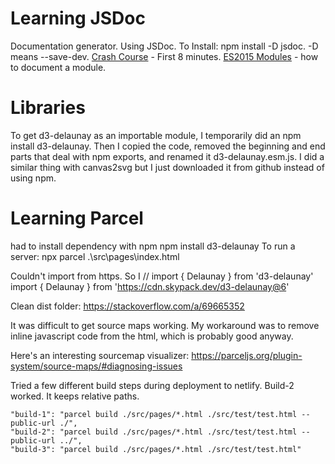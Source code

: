 
# Learning JSDoc
Documentation generator. Using JSDoc. 
To Install: npm install -D jsdoc. 
-D means --save-dev.
[Crash Course](https://www.youtube.com/watch?v=YK-GurROGIg) - First 8 minutes.
[ES2015 Modules](https://jsdoc.app/howto-es2015-modules.html) - how to document a module.

# Libraries
To get d3-delaunay as an importable module, I temporarily did an npm install d3-delaunay. Then I copied the code, removed the beginning and end parts that deal with npm exports, and renamed it d3-delaunay.esm.js. I did a similar thing with canvas2svg but I just downloaded it from github instead of using npm.

# Learning Parcel
had to install dependency with npm
npm install d3-delaunay
To run a server:
npx parcel .\src\pages\index.html

Couldn't import from https. So I 
// import { Delaunay } from 'd3-delaunay'
import { Delaunay } from 'https://cdn.skypack.dev/d3-delaunay@6'

Clean dist folder:
https://stackoverflow.com/a/69665352

It was difficult to get source maps working. My workaround was to remove inline javascript code from the html, which is probably good anyway. 

Here's an interesting sourcemap visualizer: https://parceljs.org/plugin-system/source-maps/#diagnosing-issues

Tried a few different build steps during deployment to netlify. Build-2 worked. It keeps relative paths.

    "build-1": "parcel build ./src/pages/*.html ./src/test/test.html --public-url ./",
    "build-2": "parcel build ./src/pages/*.html ./src/test/test.html --public-url ../",
    "build-3": "parcel build ./src/pages/*.html ./src/test/test.html"


